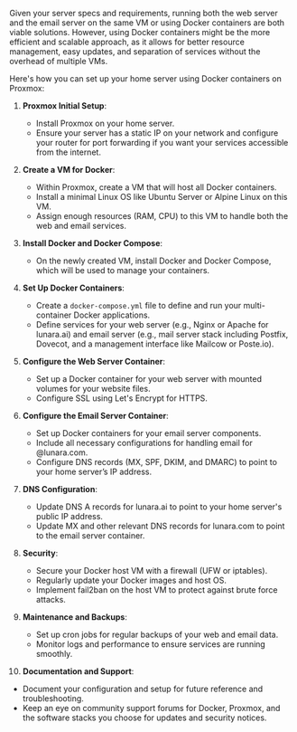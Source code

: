 Given your server specs and requirements, running both the web server and the email server on the same VM or using Docker containers are both viable solutions. However, using Docker containers might be the more efficient and scalable approach, as it allows for better resource management, easy updates, and separation of services without the overhead of multiple VMs.

Here's how you can set up your home server using Docker containers on Proxmox:

1. **Proxmox Initial Setup**:
   - Install Proxmox on your home server.
   - Ensure your server has a static IP on your network and configure your router for port forwarding if you want your services accessible from the internet.

2. **Create a VM for Docker**:
   - Within Proxmox, create a VM that will host all Docker containers.
   - Install a minimal Linux OS like Ubuntu Server or Alpine Linux on this VM.
   - Assign enough resources (RAM, CPU) to this VM to handle both the web and email services.

3. **Install Docker and Docker Compose**:
   - On the newly created VM, install Docker and Docker Compose, which will be used to manage your containers.

4. **Set Up Docker Containers**:
   - Create a `docker-compose.yml` file to define and run your multi-container Docker applications.
   - Define services for your web server (e.g., Nginx or Apache for lunara.ai) and email server (e.g., mail server stack including Postfix, Dovecot, and a management interface like Mailcow or Poste.io).

5. **Configure the Web Server Container**:
   - Set up a Docker container for your web server with mounted volumes for your website files.
   - Configure SSL using Let's Encrypt for HTTPS.

6. **Configure the Email Server Container**:
   - Set up Docker containers for your email server components.
   - Include all necessary configurations for handling email for @lunara.com.
   - Configure DNS records (MX, SPF, DKIM, and DMARC) to point to your home server’s IP address.

7. **DNS Configuration**:
   - Update DNS A records for lunara.ai to point to your home server's public IP address.
   - Update MX and other relevant DNS records for lunara.com to point to the email server container.

8. **Security**:
   - Secure your Docker host VM with a firewall (UFW or iptables).
   - Regularly update your Docker images and host OS.
   - Implement fail2ban on the host VM to protect against brute force attacks.

9. **Maintenance and Backups**:
   - Set up cron jobs for regular backups of your web and email data.
   - Monitor logs and performance to ensure services are running smoothly.

10. **Documentation and Support**:
   - Document your configuration and setup for future reference and troubleshooting.
   - Keep an eye on community support forums for Docker, Proxmox, and the software stacks you choose for updates and security notices.

